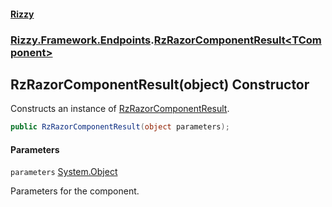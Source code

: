 #### [Rizzy](index 'index')
### [Rizzy.Framework.Endpoints](Rizzy.Framework.Endpoints 'Rizzy.Framework.Endpoints').[RzRazorComponentResult&lt;TComponent&gt;](Rizzy.Framework.Endpoints.RzRazorComponentResult_TComponent_ 'Rizzy.Framework.Endpoints.RzRazorComponentResult<TComponent>')

## RzRazorComponentResult(object) Constructor

Constructs an instance of [RzRazorComponentResult](Rizzy.Framework.Endpoints.RzRazorComponentResult 'Rizzy.Framework.Endpoints.RzRazorComponentResult').

```csharp
public RzRazorComponentResult(object parameters);
```
#### Parameters

<a name='Rizzy.Framework.Endpoints.RzRazorComponentResult_TComponent_.RzRazorComponentResult(object).parameters'></a>

`parameters` [System.Object](https://docs.microsoft.com/en-us/dotnet/api/System.Object 'System.Object')

Parameters for the component.